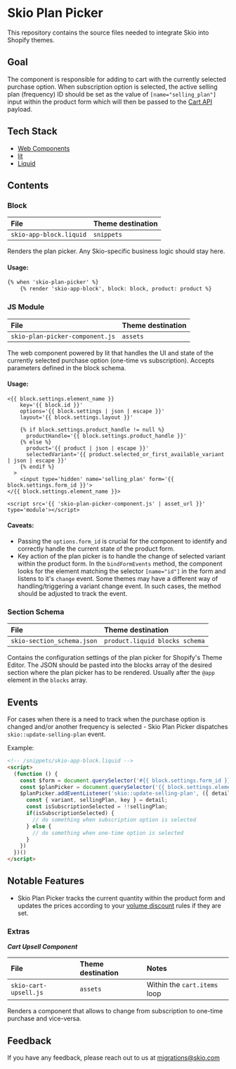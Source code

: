 
# Skio Plan Picker

This repository contains the source files needed to integrate Skio into Shopify themes.

## Goal
The component is responsible for adding to cart with the currently selected purchase option. When subscription option is selected, the active selling plan (frequency) ID should be set as the value of `[name="selling_plan"]` input within the product form which will then be passed to the [Cart API](https://shopify.dev/docs/api/ajax/reference/cart#add-a-selling-plan) payload.

## Tech Stack

- [Web Components](https://developer.mozilla.org/en-US/docs/Web/API/Web_components)
- [lit](https://lit.dev/)
- [Liquid](https://shopify.dev/docs/api/liquid)


## Contents

### Block

| File | Theme destination |
| :-------- | :------- |
| `skio-app-block.liquid` | `snippets` |

Renders the plan picker. Any Skio-specific business logic should stay here.

#### Usage:
```html
{% when 'skio-plan-picker' %}
    {% render 'skio-app-block', block: block, product: product %}
```

### JS Module

| File | Theme destination |
| :-------- | :------- |
| `skio-plan-picker-component.js` | `assets` |

The web component powered by lit that handles the UI and state of the currently selected purchase option (one-time vs subscription). Accepts parameters defined in the block schema.


#### Usage:
```liquid
<{{ block.settings.element_name }}
    key='{{ block.id }}'
    options='{{ block.settings | json | escape }}'
    layout='{{ block.settings.layout }}'

    {% if block.settings.product_handle != null %}
      productHandle='{{ block.settings.product_handle }}'
    {% else %}
      product='{{ product | json | escape }}'
      selectedVariant='{{ product.selected_or_first_available_variant | json | escape }}'
    {% endif %}
  >
    <input type='hidden' name='selling_plan' form='{{ block.settings.form_id }}'>
</{{ block.settings.element_name }}>

<script src='{{ 'skio-plan-picker-component.js' | asset_url }}' type='module'></script>
```
#### Caveats:
- Passing the `options.form_id` is crucial for the component to identify and correctly handle the current state of the product form.
- Key action of the plan picker is to handle the change of selected variant within the product form. In the `bindFormEvents` method, the component looks for the element matching the selector `[name="id"]` in the form and listens to it's `change` event. Some themes may have a different way of handling/triggering a variant change event. In such cases, the method should be adjusted to track the event.

### Section Schema

| File | Theme destination |
| :-------- | :------- |
| `skio-section_schema.json` | `product.liquid blocks schema` |

Contains the configuration settings of the plan picker for Shopify's Theme Editor. The JSON should be pasted into the blocks array of the desired section where the plan picker has to be rendered. Usually after the `@app` element in the `blocks` array.

## Events

For cases when there is a need to track when the purchase option is changed and/or another frequency is selected - Skio Plan Picker dispatches `skio::update-selling-plan` event.

Example:
```html
<!-- /snippets/skio-app-block.liquid -->
<script>
  (function () {
    const $form = document.querySelector('#{{ block.settings.form_id }}');
    const $planPicker = document.querySelector('{{ block.settings.element_name }}[key="{{ block.id }}"]');
    $planPicker.addEventListener('skio::update-selling-plan', ({ detail }) => {
      const { variant, sellingPlan, key } = detail;
      const isSubscriptionSelected = !!sellingPlan;
      if(isSubscriptionSelected) {
        // do something when subscription option is selected
      } else {
        // do something when one-time option is selected
      }
    })
  })()
</script>
```

## Notable Features

- Skio Plan Picker tracks the current quantity within the product form and updates the prices according to your [volume discount](https://help.skio.com/hc/en-us/articles/16802529288859-Volume-discount) rules if they are set.

### Extras

***Cart Upsell Component***

| File | Theme destination | Notes |
| :-------- | :------- | :------- |
| `skio-cart-upsell.js` | `assets` | Within the `cart.items` loop | 

Renders a component that allows to change from subscription to one-time purchase and vice-versa.

## Feedback

If you have any feedback, please reach out to us at migrations@skio.com

